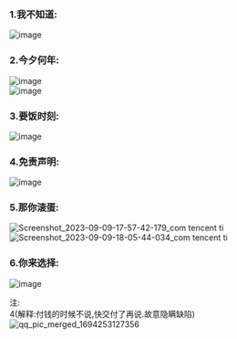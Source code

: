 ### 1.我不知道:                 
![image](https://github.com/cancundeyingzi/fursuit/assets/73635883/3927bd69-b3f3-4349-9f75-c342f92d83c5)                       
### 2.今夕何年:              
![image](https://github.com/cancundeyingzi/fursuit/assets/73635883/44c7ceca-d8fd-45d3-b859-abb989886561)               
![image](https://github.com/cancundeyingzi/fursuit/assets/73635883/b4ee374d-9377-41bd-8cdc-87cbeda44e01)                     
### 3.要饭时刻:         
![image](https://github.com/cancundeyingzi/fursuit/assets/73635883/ca37ebed-65b7-456f-9fcd-422e0eba0190)             
### 4.免责声明:                                 
![image](https://github.com/cancundeyingzi/fursuit/assets/73635883/077c8b15-d9ef-4a15-934e-3b1171751d8c)                               
### 5.那你滚蛋:          
![Screenshot_2023-09-09-17-57-42-179_com tencent ti](https://github.com/cancundeyingzi/fursuit/assets/73635883/ca876315-38ad-4dd2-b68e-150a5eab2f9f)        
![Screenshot_2023-09-09-18-05-44-034_com tencent ti](https://github.com/cancundeyingzi/fursuit/assets/73635883/a95d6bda-d988-4dc9-9c74-7d20a555e531)        
### 6.你来选择:         
![image](https://github.com/cancundeyingzi/fursuit/assets/73635883/57c8c280-d959-4ce8-b6c8-edded76a3648)

                 
                     
注:               
4(解释:付钱的时候不说,快交付了再说.故意隐瞒缺陷)                   
![qq_pic_merged_1694253127356](https://github.com/cancundeyingzi/fursuit/assets/73635883/b82728b2-f8f8-43bb-8952-aeec70fd669b)
